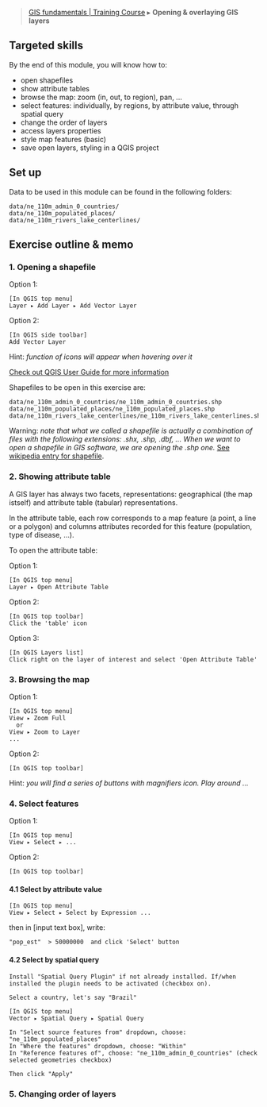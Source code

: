 > [GIS fundamentals | Training Course](agenda.md) ▸ **Opening & overlaying GIS layers**

## Targeted skills
By the end of this module, you will know how to:
* open shapefiles
* show attribute tables
* browse the map: zoom (in, out, to region), pan, ...
* select features: individually, by regions, by attribute value, through spatial query
* change the order of layers
* access layers properties
* style map features (basic)
* save open layers, styling in a QGIS project

## Set up
Data to be used in this module can be found in the following folders:
```
data/ne_110m_admin_0_countries/
data/ne_110m_populated_places/
data/ne_110m_rivers_lake_centerlines/
```
## Exercise outline & memo

### 1. Opening a shapefile

Option 1:
```
[In QGIS top menu] 
Layer ▸ Add Layer ▸ Add Vector Layer  
```

Option 2:
```
[In QGIS side toolbar] 
Add Vector Layer
```
Hint: *function of icons will appear when hovering over it*

[Check out QGIS User Guide for more information](http://docs.qgis.org/2.14/en/docs/training_manual/introduction/preparation.html)

Shapefiles to be open in this exercise are:
```
data/ne_110m_admin_0_countries/ne_110m_admin_0_countries.shp
data/ne_110m_populated_places/ne_110m_populated_places.shp
data/ne_110m_rivers_lake_centerlines/ne_110m_rivers_lake_centerlines.shp
```
Warning: *note that what we called a shapefile is actually a combination of files with the following extensions: .shx, .shp, .dbf, ... When we want to open a shapefile in GIS software, we are opening the .shp one.* [See wikipedia entry for shapefile](https://en.wikipedia.org/wiki/Shapefile).

### 2. Showing attribute table
A GIS layer has always two facets, representations: geographical (the map istself) and attribute table (tabular) representations.

In the attribute table, each row corresponds to a map feature (a point, a line or a polygon) and columns attributes recorded for this feature (population, type of disease, ...).

To open the attribute table:

Option 1:
```
[In QGIS top menu] 
Layer ▸ Open Attribute Table
```

Option 2:
```
[In QGIS top toolbar] 
Click the 'table' icon
```

Option 3:
```
[In QGIS Layers list] 
Click right on the layer of interest and select 'Open Attribute Table'
```

### 3. Browsing the map
Option 1:
```
[In QGIS top menu] 
View ▸ Zoom Full
  or
View ▸ Zoom to Layer
...
```
Option 2:
```
[In QGIS top toolbar] 
```
Hint: *you will find a series of buttons with magnifiers icon. Play around ...*

### 4. Select features
Option 1:
```
[In QGIS top menu] 
View ▸ Select ▸ ...
```

Option 2:
```
[In QGIS top toolbar] 
```
#### 4.1 Select by attribute value
```
[In QGIS top menu] 
View ▸ Select ▸ Select by Expression ...
```
then in [input text box], write:
```
"pop_est"  > 50000000  and click 'Select' button
```

#### 4.2 Select by spatial query

```
Install "Spatial Query Plugin" if not already installed. If/when installed the plugin needs to be activated (checkbox on).

Select a country, let's say "Brazil" 

[In QGIS top menu] 
Vector ▸ Spatial Query ▸ Spatial Query

In "Select source features from" dropdown, choose: "ne_110m_populated_places"
In "Where the features" dropdown, choose: "Within"
In "Reference features of", choose: "ne_110m_admin_0_countries" (check selected geometries checkbox)

Then click "Apply"
```

### 5. Changing order of layers







